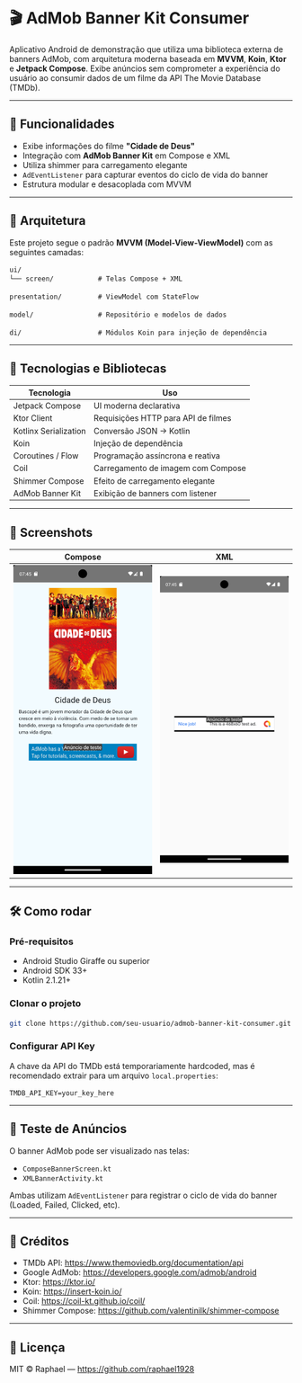 # 🎬 AdMob Banner Kit Consumer

Aplicativo Android de demonstração que utiliza uma biblioteca externa de banners AdMob, com arquitetura moderna baseada em **MVVM**, **Koin**, **Ktor** e **Jetpack Compose**. Exibe anúncios sem comprometer a experiência do usuário ao consumir dados de um filme da API The Movie Database (TMDb).

---

## 🚀 Funcionalidades

- Exibe informações do filme **"Cidade de Deus"**
- Integração com **AdMob Banner Kit** em Compose e XML
- Utiliza shimmer para carregamento elegante
- `AdEventListener` para capturar eventos do ciclo de vida do banner
- Estrutura modular e desacoplada com MVVM

---

## 🧱 Arquitetura

Este projeto segue o padrão **MVVM (Model-View-ViewModel)** com as seguintes camadas:

```
ui/
└── screen/           # Telas Compose + XML

presentation/         # ViewModel com StateFlow

model/                # Repositório e modelos de dados

di/                   # Módulos Koin para injeção de dependência
```

---

## 🧩 Tecnologias e Bibliotecas

| Tecnologia             | Uso                                      |
|------------------------|-------------------------------------------|
| Jetpack Compose        | UI moderna declarativa                    |
| Ktor Client            | Requisições HTTP para API de filmes       |
| Kotlinx Serialization  | Conversão JSON → Kotlin                   |
| Koin                   | Injeção de dependência                    |
| Coroutines / Flow      | Programação assíncrona e reativa          |
| Coil                   | Carregamento de imagem com Compose        |
| Shimmer Compose        | Efeito de carregamento elegante           |
| AdMob Banner Kit       | Exibição de banners com listener          |

---

## 📸 Screenshots

| Compose                                  | XML                                  |
|------------------------------------------|--------------------------------------|
| ![Compose Screenshot](screenshots/1.png) | ![XML Screenshot](screenshots/2.png) |

---

## 🛠️ Como rodar

### Pré-requisitos

- Android Studio Giraffe ou superior
- Android SDK 33+
- Kotlin 2.1.21+

### Clonar o projeto

```bash
git clone https://github.com/seu-usuario/admob-banner-kit-consumer.git
```

### Configurar API Key

A chave da API do TMDb está temporariamente hardcoded, mas é recomendado extrair para um arquivo `local.properties`:

```properties
TMDB_API_KEY=your_key_here
```

---

## 🧪 Teste de Anúncios

O banner AdMob pode ser visualizado nas telas:

- `ComposeBannerScreen.kt`
- `XMLBannerActivity.kt`

Ambas utilizam `AdEventListener` para registrar o ciclo de vida do banner (Loaded, Failed, Clicked, etc).

---

## 🤝 Créditos

- TMDb API: https://www.themoviedb.org/documentation/api
- Google AdMob: https://developers.google.com/admob/android
- Ktor: https://ktor.io/
- Koin: https://insert-koin.io/
- Coil: https://coil-kt.github.io/coil/
- Shimmer Compose: https://github.com/valentinilk/shimmer-compose

---

## 📝 Licença

MIT © Raphael — https://github.com/raphael1928